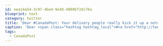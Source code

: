 ```yaml
---
id: eea14a54-3c97-4bed-9e48-4809bf2dc76a
blueprint: text
category: twitter
title: 'Dear #CanadaPost: Your delivery people really kick it up a notch at this time of year.  Thanks!'
caption: 'Dear <span class="hashtag hashtag_local">#<a href="http://tweettemp.darylchymko.ca/?tag=canadapost">CanadaPost</a>: Your delivery people really kick it up a notch at this time of year.  Thanks!'
tags:
  - CanadaPost
---
```

